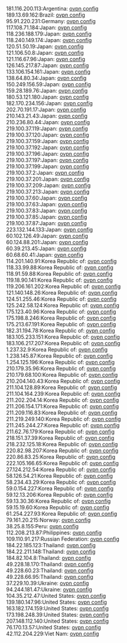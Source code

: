 181.116.200.113:Argentina: [ovpn config](vpn/181_116_200_113.ovpn)  
189.13.69.162:Brazil: [ovpn config](vpn/189_13_69_162.ovpn)  
95.91.220.231:Germany: [ovpn config](vpn/95_91_220_231.ovpn)  
117.108.71.184:Japan: [ovpn config](vpn/117_108_71_184.ovpn)  
118.236.188.179:Japan: [ovpn config](vpn/118_236_188_179.ovpn)  
118.240.149.174:Japan: [ovpn config](vpn/118_240_149_174.ovpn)  
120.51.50.19:Japan: [ovpn config](vpn/120_51_50_19.ovpn)  
121.106.50.8:Japan: [ovpn config](vpn/121_106_50_8.ovpn)  
121.116.67.96:Japan: [ovpn config](vpn/121_116_67_96.ovpn)  
126.145.217.87:Japan: [ovpn config](vpn/126_145_217_87.ovpn)  
133.106.154.161:Japan: [ovpn config](vpn/133_106_154_161.ovpn)  
138.64.80.34:Japan: [ovpn config](vpn/138_64_80_34.ovpn)  
150.249.156.59:Japan: [ovpn config](vpn/150_249_156_59.ovpn)  
159.28.189.76:Japan: [ovpn config](vpn/159_28_189_76.ovpn)  
180.53.121.180:Japan: [ovpn config](vpn/180_53_121_180.ovpn)  
182.170.234.156:Japan: [ovpn config](vpn/182_170_234_156.ovpn)  
202.70.191.17:Japan: [ovpn config](vpn/202_70_191_17.ovpn)  
210.143.21.43:Japan: [ovpn config](vpn/210_143_21_43.ovpn)  
210.236.80.44:Japan: [ovpn config](vpn/210_236_80_44.ovpn)  
219.100.37.119:Japan: [ovpn config](vpn/219_100_37_119.ovpn)  
219.100.37.120:Japan: [ovpn config](vpn/219_100_37_120.ovpn)  
219.100.37.159:Japan: [ovpn config](vpn/219_100_37_159.ovpn)  
219.100.37.192:Japan: [ovpn config](vpn/219_100_37_192.ovpn)  
219.100.37.196:Japan: [ovpn config](vpn/219_100_37_196.ovpn)  
219.100.37.197:Japan: [ovpn config](vpn/219_100_37_197.ovpn)  
219.100.37.199:Japan: [ovpn config](vpn/219_100_37_199.ovpn)  
219.100.37.2:Japan: [ovpn config](vpn/219_100_37_2.ovpn)  
219.100.37.201:Japan: [ovpn config](vpn/219_100_37_201.ovpn)  
219.100.37.209:Japan: [ovpn config](vpn/219_100_37_209.ovpn)  
219.100.37.213:Japan: [ovpn config](vpn/219_100_37_213.ovpn)  
219.100.37.60:Japan: [ovpn config](vpn/219_100_37_60.ovpn)  
219.100.37.63:Japan: [ovpn config](vpn/219_100_37_63.ovpn)  
219.100.37.83:Japan: [ovpn config](vpn/219_100_37_83.ovpn)  
219.100.37.85:Japan: [ovpn config](vpn/219_100_37_85.ovpn)  
219.100.37.87:Japan: [ovpn config](vpn/219_100_37_87.ovpn)  
223.132.144.133:Japan: [ovpn config](vpn/223_132_144_133.ovpn)  
60.102.126.49:Japan: [ovpn config](vpn/60_102_126_49.ovpn)  
60.124.88.201:Japan: [ovpn config](vpn/60_124_88_201.ovpn)  
60.39.213.45:Japan: [ovpn config](vpn/60_39_213_45.ovpn)  
60.68.60.41:Japan: [ovpn config](vpn/60_68_60_41.ovpn)  
114.201.140.91:Korea Republic of: [ovpn config](vpn/114_201_140_91.ovpn)  
118.33.99.88:Korea Republic of: [ovpn config](vpn/118_33_99_88.ovpn)  
118.91.59.88:Korea Republic of: [ovpn config](vpn/118_91_59_88.ovpn)  
119.18.90.141:Korea Republic of: [ovpn config](vpn/119_18_90_141.ovpn)  
119.206.161.202:Korea Republic of: [ovpn config](vpn/119_206_161_202.ovpn)  
121.140.148.26:Korea Republic of: [ovpn config](vpn/121_140_148_26.ovpn)  
124.51.255.46:Korea Republic of: [ovpn config](vpn/124_51_255_46.ovpn)  
125.242.58.124:Korea Republic of: [ovpn config](vpn/125_242_58_124.ovpn)  
175.123.40.96:Korea Republic of: [ovpn config](vpn/175_123_40_96.ovpn)  
175.198.8.246:Korea Republic of: [ovpn config](vpn/175_198_8_246.ovpn)  
175.213.67.191:Korea Republic of: [ovpn config](vpn/175_213_67_191.ovpn)  
182.31.194.78:Korea Republic of: [ovpn config](vpn/182_31_194_78.ovpn)  
183.105.233.151:Korea Republic of: [ovpn config](vpn/183_105_233_151.ovpn)  
183.106.217.207:Korea Republic of: [ovpn config](vpn/183_106_217_207.ovpn)  
1.237.32.9:Korea Republic of: [ovpn config](vpn/1_237_32_9.ovpn)  
1.238.145.87:Korea Republic of: [ovpn config](vpn/1_238_145_87.ovpn)  
1.254.125.196:Korea Republic of: [ovpn config](vpn/1_254_125_196.ovpn)  
210.179.35.96:Korea Republic of: [ovpn config](vpn/210_179_35_96.ovpn)  
210.179.68.100:Korea Republic of: [ovpn config](vpn/210_179_68_100.ovpn)  
210.204.140.43:Korea Republic of: [ovpn config](vpn/210_204_140_43.ovpn)  
211.104.128.89:Korea Republic of: [ovpn config](vpn/211_104_128_89.ovpn)  
211.104.164.239:Korea Republic of: [ovpn config](vpn/211_104_164_239.ovpn)  
211.202.204.14:Korea Republic of: [ovpn config](vpn/211_202_204_14.ovpn)  
211.206.154.171:Korea Republic of: [ovpn config](vpn/211_206_154_171.ovpn)  
211.209.116.83:Korea Republic of: [ovpn config](vpn/211_209_116_83.ovpn)  
211.219.249.140:Korea Republic of: [ovpn config](vpn/211_219_249_140.ovpn)  
211.245.244.27:Korea Republic of: [ovpn config](vpn/211_245_244_27.ovpn)  
211.62.76.179:Korea Republic of: [ovpn config](vpn/211_62_76_179.ovpn)  
218.151.37.39:Korea Republic of: [ovpn config](vpn/218_151_37_39.ovpn)  
218.232.125.18:Korea Republic of: [ovpn config](vpn/218_232_125_18.ovpn)  
220.82.98.207:Korea Republic of: [ovpn config](vpn/220_82_98_207.ovpn)  
220.86.83.25:Korea Republic of: [ovpn config](vpn/220_86_83_25.ovpn)  
222.105.166.65:Korea Republic of: [ovpn config](vpn/222_105_166_65.ovpn)  
27.124.212.54:Korea Republic of: [ovpn config](vpn/27_124_212_54.ovpn)  
58.126.54.21:Korea Republic of: [ovpn config](vpn/58_126_54_21.ovpn)  
58.234.43.29:Korea Republic of: [ovpn config](vpn/58_234_43_29.ovpn)  
59.0.154.227:Korea Republic of: [ovpn config](vpn/59_0_154_227.ovpn)  
59.12.13.206:Korea Republic of: [ovpn config](vpn/59_12_13_206.ovpn)  
59.13.30.36:Korea Republic of: [ovpn config](vpn/59_13_30_36.ovpn)  
59.15.19.60:Korea Republic of: [ovpn config](vpn/59_15_19_60.ovpn)  
61.254.227.93:Korea Republic of: [ovpn config](vpn/61_254_227_93.ovpn)  
79.161.20.215:Norway: [ovpn config](vpn/79_161_20_215.ovpn)  
38.25.8.155:Peru: [ovpn config](vpn/38_25_8_155.ovpn)  
112.208.213.87:Philippines: [ovpn config](vpn/112_208_213_87.ovpn)  
109.110.91.217:Russian Federation: [ovpn config](vpn/109_110_91_217.ovpn)  
184.22.185.123:Thailand: [ovpn config](vpn/184_22_185_123.ovpn)  
184.22.211.148:Thailand: [ovpn config](vpn/184_22_211_148.ovpn)  
184.82.104.8:Thailand: [ovpn config](vpn/184_82_104_8.ovpn)  
49.228.18.170:Thailand: [ovpn config](vpn/49_228_18_170.ovpn)  
49.228.60.23:Thailand: [ovpn config](vpn/49_228_60_23.ovpn)  
49.228.66.95:Thailand: [ovpn config](vpn/49_228_66_95.ovpn)  
37.229.10.39:Ukraine: [ovpn config](vpn/37_229_10_39.ovpn)  
94.244.181.47:Ukraine: [ovpn config](vpn/94_244_181_47.ovpn)  
104.35.212.47:United States: [ovpn config](vpn/104_35_212_47.ovpn)  
139.180.147.96:United States: [ovpn config](vpn/139_180_147_96.ovpn)  
163.182.174.159:United States: [ovpn config](vpn/163_182_174_159.ovpn)  
173.198.248.39:United States: [ovpn config](vpn/173_198_248_39.ovpn)  
207.148.112.140:United States: [ovpn config](vpn/207_148_112_140.ovpn)  
76.170.13.57:United States: [ovpn config](vpn/76_170_13_57.ovpn)  
42.112.204.229:Viet Nam: [ovpn config](vpn/42_112_204_229.ovpn)  
